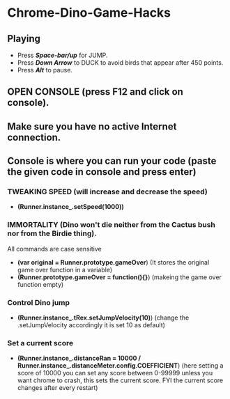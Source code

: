 # Chrome-Dino-Game-Hacks
## Playing 
* Press **_Space-bar/up_** for JUMP. 
* Press **_Down Arrow_** to DUCK to avoid birds that appear after 450 points.
* Press **_Alt_** to pause.
## OPEN CONSOLE (press F12 and click on console).
## Make sure you have no active Internet connection.
## Console is where you can run your code (paste the given code in console and press enter)
### TWEAKING SPEED (will increase and decrease the speed)
* **(Runner.instance_.setSpeed(1000))**
### IMMORTALITY (Dino won't die neither from the Cactus bush nor from the Birdie thing).
All commands are case sensitive
- **(var original = Runner.prototype.gameOver**) (It stores the original game over function in a variable)
- **(Runner.prototype.gameOver = function(){}**) (makeing the game over function empty)
### Control Dino jump
- **(Runner.instance_.tRex.setJumpVelocity(10)**) (change the .setJumpVelocity accordingly it is set 10 as default)
### Set a current score
- **(Runner.instance_.distanceRan = 10000 / Runner.instance_.distanceMeter.config.COEFFICIENT**) (here setting a score of 10000 you can set any score between 0-99999 unless you want chrome to crash, this sets the current score. FYI the current score changes after every restart)
